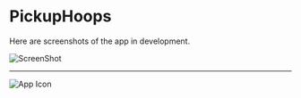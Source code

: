 # PickupHoops

Here are screenshots of the app in development.

![ScreenShot](AppIcon.png)

-------------------


![App Icon](https://github.com/amusse/PickupHoops/tree/master/Screenshots/AppIcon.png "App Icon")
